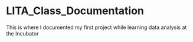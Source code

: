 # LITA_Class_Documentation
This is where I documented my first project while learning data analysis at the Incubator
